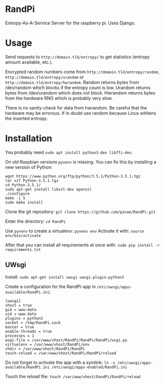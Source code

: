 # RandPi
Entropy-As-A-Service Server for the raspberry pi. Uses Django.

Usage
=====

Send requests to `http://domain.tld/entropy/` to get statistics (entropy amount available, etc.). 

Encrypted random numbers come from `http://domain.tld/entropy/random`, `http://domain.tld/entropy/urandom` or 
`http://domain.tld/entropy/hwrandom`. Random returns bytes from /dev/random which blocks if the entropy count
is low. Urandom returns bytes from /dev/urandom which does not block. Hwrandom returns bytes from the hardware
RNG which is probably very slow. 

There is no sanity-check for data from hwrandom. Be careful that the hardware may be errorous. If in doubt use 
random because Linux whitens the inserted entropy.

Installation
============

You probably need `sudo apt install python3-dev libffi-dev`.

On old Raspbian versions `pyvenv` is missing. You can fix this by installing a new version of Python:

    wget https://www.python.org/ftp/python/3.5.1/Python-3.5.1.tgz
    tar xzf Python-3.5.1.tgz
    cd Python-3.5.1/
    sudo apt-get install libssl-dev openssl
    ./configure
    make -j 5
    sudo make install

Clone the git repository: `git clone https://github.com/pinae/RandPi.git`

Enter the directory: `cd RandPi`

Use `pyvenv` to create a virtualenv: `pyvenv env`
Activate it with: `source env/bin/activate`

After that you can install all requirements at once with: `sudo pip install -r requirements.txt`

UWsgi
-----
Install: `sudo apt-get install uwsgi uwsgi-plugin-python3`

Create a configuration for the RandPi-app in `/etc/uwsgi/apps-available/RandPi.ini`:

    [uwsgi]
    vhost = true
    gid = www-data
    uid = www-data
    plugins = python3
    socket = /tmp/RandPi.sock
    master = true
    enable-threads = true
    processes = 1
    wsgi-file = /var/www/vhost/RandPi/RandPi/RandPi/wsgi.py
    virtualenv = /var/www/vhost/RandPi/env
    chdir = /var/www/vhost/RandPi/RandPi
    touch-reload = /var/www/vhost/RandPi/RandPi/reload
    
Do not forget to activate the app with a symlink: 
`ln -s /etc/uwsgi/apps-available/RandPi.ini /etc/uwsgi/apps-enabled/RandPi.ini`

Touch the reload file: `touch /var/www/vhost/RandPi/RandPi/reload`
